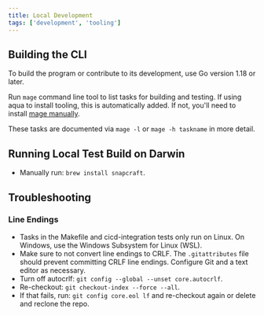 ```yaml
---
title: Local Development
tags: ['development', 'tooling']
---
```


## Building the CLI

To build the program or contribute to its development, use Go version 1.18 or later.

Run `mage` command line tool to list tasks for building and testing.
If using aqua to install tooling, this is automatically added.
If not, you'll need to install [mage manually](https://magefile.org).

These tasks are documented via `mage -l` or `mage -h taskname` in more detail.

## Running Local Test Build on Darwin

- Manually run: `brew install snapcraft`.

## Troubleshooting

### Line Endings

- Tasks in the Makefile and cicd-integration tests only run on Linux. On Windows, use the Windows Subsystem for Linux (WSL).
- Make sure to not convert line endings to CRLF. The `.gitattributes` file should prevent committing CRLF line endings. Configure Git and a text editor as necessary.
- Turn off autocrlf: `git config --global --unset core.autocrlf`.
- Re-checkout: `git checkout-index --force --all`.
- If that fails, run: `git config core.eol lf` and re-checkout again or delete and reclone the repo.
